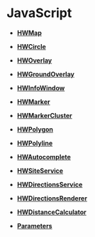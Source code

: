 # JavaScript<a name="EN-US_TOPIC_0000001145541075"></a>

-   **[HWMap](js-hwmap.md)**  

-   **[HWCircle](js-hwcircle.md)**  

-   **[HWOverlay](js-hwoverlay.md)**  

-   **[HWGroundOverlay](js-hwgroundoverlay.md)**  

-   **[HWInfoWindow](js-hwinfor.md)**  

-   **[HWMarker](js-hwmarker.md)**  

-   **[HWMarkerCluster](js-hwmarkercluster.md)**  

-   **[HWPolygon](js-hwpolygon.md)**  

-   **[HWPolyline](js-hwpolyline.md)**  

-   **[HWAutocomplete](js-hwautocomplete.md)**  

-   **[HWSiteService](js-hwsiteservice.md)**  

-   **[HWDirectionsService](js-hwdirectionsservice.md)**  

-   **[HWDirectionsRenderer](js-hwdirectionsrenderer.md)**  

-   **[HWDistanceCalculator](js-hwdistancecalculator.md)**  

-   **[Parameters](js-params.md)**  


